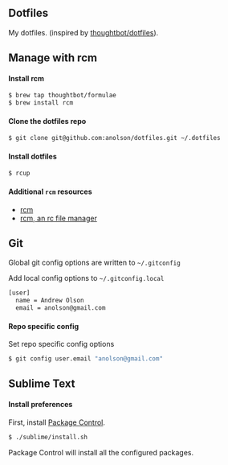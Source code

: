 ## Dotfiles

My dotfiles. (inspired by [thoughtbot/dotfiles](https://github.com/thoughtbot/dotfiles)).

## Manage with rcm

#### Install rcm

```sh
$ brew tap thoughtbot/formulae
$ brew install rcm
```

#### Clone the dotfiles repo

```sh
$ git clone git@github.com:anolson/dotfiles.git ~/.dotfiles
```

#### Install dotfiles

```sh
$ rcup
```

#### Additional `rcm` resources

* [rcm](https://github.com/thoughtbot/rcm)
* [rcm, an rc file manager](http://robots.thoughtbot.com/rcm-for-rc-files-in-dotfiles-repos)

## Git

Global git config options are written to `~/.gitconfig`

Add local config options to `~/.gitconfig.local`

```sh
[user]
  name = Andrew Olson
  email = anolson@gmail.com
```

#### Repo specific config

Set repo specific config options

```sh
$ git config user.email "anolson@gmail.com"
```

## Sublime Text

#### Install preferences

First, install [Package Control](https://packagecontrol.io/installation).

```sh
$ ./sublime/install.sh
```
Package Control will install all the configured packages.

